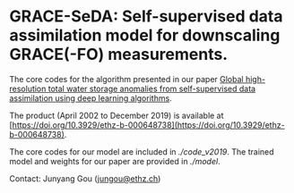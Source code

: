 # GRACE-SeDA: Self-supervised data assimilation model for downscaling GRACE(-FO) measurements.

The core codes for the algorithm presented in our paper [Global high-resolution total water storage anomalies from self-supervised data assimilation using deep learning algorithms](https://doi.org/10.21203/rs.3.rs-2583166/v2).

The product (April 2002 to December 2019) is available at [https://doi.org/10.3929/ethz-b-000648738](https://doi.org/10.3929/ethz-b-000648738).

The core codes for our model are included in *./code_v2019*.
The trained model and weights for our paper are provided in *./model*.

Contact: Junyang Gou ([jungou@ethz.ch](jungou@ethz.ch))
